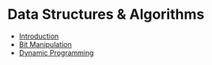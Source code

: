 # Data Structures & Algorithms
- [Introduction](introduction/README.md)
- [Bit Manipulation](bit-manipulation/README.md)
- [Dynamic Programming](dynamic-programming/README.md)
